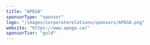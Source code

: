 ```yaml
---
title: "APEGA"
sponsorType: "sponsor"
logo: "/images/corporaterelations/sponsors/APEGA.png"
website: "https://www.apega.ca/"
sponsorTier: "gold"
---
```


